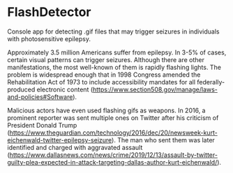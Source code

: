 # FlashDetector
Console app for detecting .gif files that may trigger seizures in individuals with photosensitive epilepsy.

Approximately 3.5 million Americans suffer from epilepsy. In 3-5% of cases, certain visual patterns can trigger seizures. Although there are other manifestations, the most well-known of them is rapidly flashing lights. The problem is widespread enough that in 1998 Congress amended the Rehabilitation Act of 1973 to include accessibility mandates for all federally-produced electronic content (https://www.section508.gov/manage/laws-and-policies#Software). 

Malicious actors have even used flashing gifs as weapons. In 2016, a prominent reporter was sent multiple ones on Twitter after his criticism of President Donald Trump (https://www.theguardian.com/technology/2016/dec/20/newsweek-kurt-eichenwald-twitter-epilepsy-seizure). The man who sent them was later identified and charged with aggravated assault (https://www.dallasnews.com/news/crime/2019/12/13/assault-by-twitter-guilty-plea-expected-in-attack-targeting-dallas-author-kurt-eichenwald/). 
